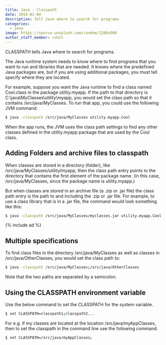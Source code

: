 ```yaml
---
title: Java - Classpath
date: 2019-01-09
description: Tell Java where to search for programs.
categories:
  - java
image: https://source.unsplash.com/random/1200x900
author_staff_member: rohit
---
```


CLASSPATH tells Java where to search for programs.

The Java runtime system needs to know where to find programs that you want to run and libraries that are needed. It knows where the predefined Java packages are, but if you are using additional packages, you must tell specify where they are located.

For example, suppose you want the Java runtime to find a class named Cool.class in the package utility.myapp. If the path to that directory is C:\java\MyClasses\utility\myapp, you would set the class path so that it contains /src/java/MyClasses. To run that app, you could use the following JVM command:

```bash
$ java -classpath /src/java/MyClasses utility.myapp.Cool 
``` 

When the app runs, the JVM uses the class path settings to find any other classes defined in the utility.myapp package that are used by the Cool class.

## Adding Folders and archive files to classpath
When classes are stored in a directory (folder), like /src/java/MyClasses/utility/myapp, then the class path entry points to the directory that contains the first element of the package name. (in this case, /src/java/MyClasses, since the package name is utility.myapp.) 

But when classes are stored in an archive file (a .zip or .jar file) the class path entry is the path to and including the .zip or .jar file. For example, to use a class library that is in a .jar file, the command would look something like this: 

```bash
$ java -classpath /src/java/MyClasses/myclasses.jar utility.myapp.Cool
```
{% include ad %}
## Multiple specifications
To find class files in the directory /src/java/MyClasses as well as classes in /src/java/OtherClasses, you would set the class path to: 
```bash
$ java -classpath /src/java/MyClasses;/src/java/OtherClasses 
``` 
Note that the two paths are separated by a semicolon. 

## Using the CLASSPATH environment variable
Use the below command to set the CLASSPATH for the system variable.
```bash
$ set CLASSPATH=classpath1;classpath2...
``` 
For e.g. if my classes are located at the location /src/java/myAppClasses, then to set the classpath in the command line use the following command.

```bash
$ set CLASSPATH=/src/java/myAppClasses;
```











